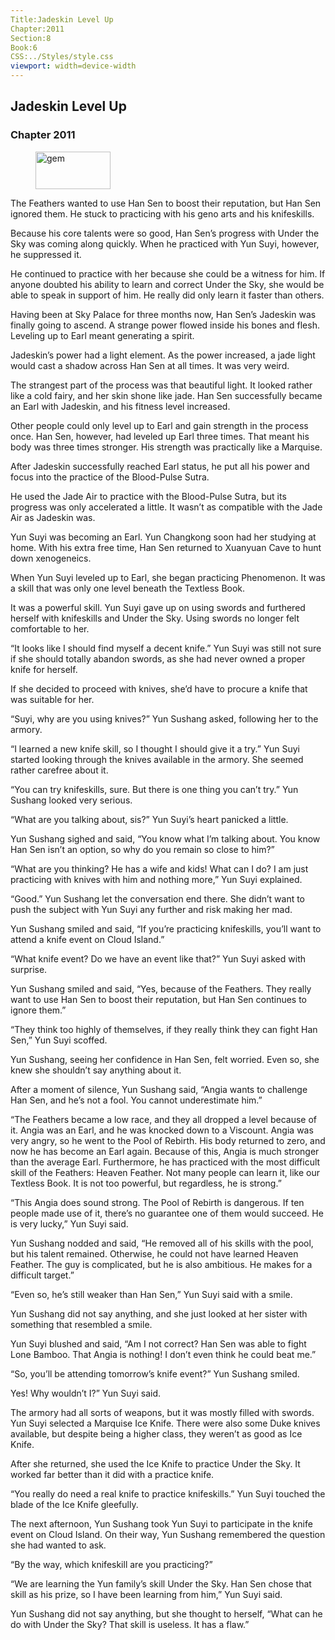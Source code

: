 ```yaml
---
Title:Jadeskin Level Up 
Chapter:2011 
Section:8 
Book:6 
CSS:../Styles/style.css 
viewport: width=device-width
---
```

  
## Jadeskin Level Up
### Chapter 2011
  
<figure>
	<img src="../Images/gem.gif" alt="gem" id="gem" width="120" height="60" />
</figure>
  

  
The Feathers wanted to use Han Sen to boost their reputation, but Han Sen ignored them. He stuck to practicing with his geno arts and his knifeskills.

Because his core talents were so good, Han Sen’s progress with Under the Sky was coming along quickly. When he practiced with Yun Suyi, however, he suppressed it.

He continued to practice with her because she could be a witness for him. If anyone doubted his ability to learn and correct Under the Sky, she would be able to speak in support of him. He really did only learn it faster than others.

Having been at Sky Palace for three months now, Han Sen’s Jadeskin was finally going to ascend. A strange power flowed inside his bones and flesh. Leveling up to Earl meant generating a spirit.

Jadeskin’s power had a light element. As the power increased, a jade light would cast a shadow across Han Sen at all times. It was very weird.

The strangest part of the process was that beautiful light. It looked rather like a cold fairy, and her skin shone like jade. Han Sen successfully became an Earl with Jadeskin, and his fitness level increased.

Other people could only level up to Earl and gain strength in the process once. Han Sen, however, had leveled up Earl three times. That meant his body was three times stronger. His strength was practically like a Marquise.

After Jadeskin successfully reached Earl status, he put all his power and focus into the practice of the Blood-Pulse Sutra.

He used the Jade Air to practice with the Blood-Pulse Sutra, but its progress was only accelerated a little. It wasn’t as compatible with the Jade Air as Jadeskin was.

Yun Suyi was becoming an Earl. Yun Changkong soon had her studying at home. With his extra free time, Han Sen returned to Xuanyuan Cave to hunt down xenogeneics.

When Yun Suyi leveled up to Earl, she began practicing Phenomenon. It was a skill that was only one level beneath the Textless Book.

It was a powerful skill. Yun Suyi gave up on using swords and furthered herself with knifeskills and Under the Sky. Using swords no longer felt comfortable to her.

“It looks like I should find myself a decent knife.” Yun Suyi was still not sure if she should totally abandon swords, as she had never owned a proper knife for herself.

If she decided to proceed with knives, she’d have to procure a knife that was suitable for her.

“Suyi, why are you using knives?” Yun Sushang asked, following her to the armory.

“I learned a new knife skill, so I thought I should give it a try.” Yun Suyi started looking through the knives available in the armory. She seemed rather carefree about it.

“You can try knifeskills, sure. But there is one thing you can’t try.” Yun Sushang looked very serious.

“What are you talking about, sis?” Yun Suyi’s heart panicked a little.

Yun Sushang sighed and said, “You know what I’m talking about. You know Han Sen isn’t an option, so why do you remain so close to him?”

“What are you thinking? He has a wife and kids! What can I do? I am just practicing with knives with him and nothing more,” Yun Suyi explained.

“Good.” Yun Sushang let the conversation end there. She didn’t want to push the subject with Yun Suyi any further and risk making her mad.

Yun Sushang smiled and said, “If you’re practicing knifeskills, you’ll want to attend a knife event on Cloud Island.”

“What knife event? Do we have an event like that?” Yun Suyi asked with surprise.

Yun Sushang smiled and said, “Yes, because of the Feathers. They really want to use Han Sen to boost their reputation, but Han Sen continues to ignore them.”

“They think too highly of themselves, if they really think they can fight Han Sen,” Yun Suyi scoffed.

Yun Sushang, seeing her confidence in Han Sen, felt worried. Even so, she knew she shouldn’t say anything about it.

After a moment of silence, Yun Sushang said, “Angia wants to challenge Han Sen, and he’s not a fool. You cannot underestimate him.”

“The Feathers became a low race, and they all dropped a level because of it. Angia was an Earl, and he was knocked down to a Viscount. Angia was very angry, so he went to the Pool of Rebirth. His body returned to zero, and now he has become an Earl again. Because of this, Angia is much stronger than the average Earl. Furthermore, he has practiced with the most difficult skill of the Feathers: Heaven Feather. Not many people can learn it, like our Textless Book. It is not too powerful, but regardless, he is strong.”

“This Angia does sound strong. The Pool of Rebirth is dangerous. If ten people made use of it, there’s no guarantee one of them would succeed. He is very lucky,” Yun Suyi said.

Yun Sushang nodded and said, “He removed all of his skills with the pool, but his talent remained. Otherwise, he could not have learned Heaven Feather. The guy is complicated, but he is also ambitious. He makes for a difficult target.”

“Even so, he’s still weaker than Han Sen,” Yun Suyi said with a smile.

Yun Sushang did not say anything, and she just looked at her sister with something that resembled a smile.

Yun Suyi blushed and said, “Am I not correct? Han Sen was able to fight Lone Bamboo. That Angia is nothing! I don’t even think he could beat me.”

“So, you’ll be attending tomorrow’s knife event?” Yun Sushang smiled.

Yes! Why wouldn’t I?” Yun Suyi said.

The armory had all sorts of weapons, but it was mostly filled with swords. Yun Suyi selected a Marquise Ice Knife. There were also some Duke knives available, but despite being a higher class, they weren’t as good as Ice Knife.

After she returned, she used the Ice Knife to practice Under the Sky. It worked far better than it did with a practice knife.

“You really do need a real knife to practice knifeskills.” Yun Suyi touched the blade of the Ice Knife gleefully.

The next afternoon, Yun Sushang took Yun Suyi to participate in the knife event on Cloud Island. On their way, Yun Sushang remembered the question she had wanted to ask.

“By the way, which knifeskill are you practicing?”

“We are learning the Yun family’s skill Under the Sky. Han Sen chose that skill as his prize, so I have been learning from him,” Yun Suyi said.

Yun Sushang did not say anything, but she thought to herself, “What can he do with Under the Sky? That skill is useless. It has a flaw.”